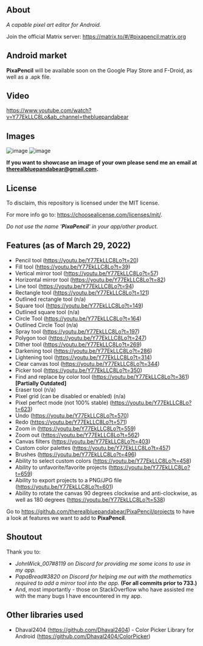 ## About
*A capable pixel art editor for Android.*

Join the official Matrix server: https://matrix.to/#/#pixapencil:matrix.org

## Android market
**PixaPencil** will be available soon on the Google Play Store and F-Droid, as well as a .apk file.

## Video
https://www.youtube.com/watch?v=Y77EkLLC8Lo&ab_channel=thebluepandabear


## Images

![image](https://user-images.githubusercontent.com/50536495/152713363-a873fdd3-ecc6-4939-a495-28c4a35abbdb.png)
![image](https://user-images.githubusercontent.com/50536495/152713464-9049586a-2332-4625-b31d-99d822625879.png)


**If you want to showcase an image of your own please send me an email at therealbluepandabear@gmail.com.**

## License

To disclaim, this repository is licensed under the MIT license.

For more info go to: https://choosealicense.com/licenses/mit/.

_Do not use the name '**PixaPencil**' in your app/other product._

## Features (as of March 29, 2022)
- Pencil tool (https://youtu.be/Y77EkLLC8Lo?t=20)
- Fill tool (https://youtu.be/Y77EkLLC8Lo?t=39)
- Vertical mirror tool (https://youtu.be/Y77EkLLC8Lo?t=57)
- Horizontal mirror tool (https://youtu.be/Y77EkLLC8Lo?t=82)
- Line tool (https://youtu.be/Y77EkLLC8Lo?t=94)
- Rectangle tool (https://youtu.be/Y77EkLLC8Lo?t=121)
- Outlined rectangle tool (n/a)
- Square tool (https://youtu.be/Y77EkLLC8Lo?t=149)
- Outlined square tool (n/a)
- Circle Tool (https://youtu.be/Y77EkLLC8Lo?t=164)
- Outlined Circle Tool (n/a)
- Spray tool (https://youtu.be/Y77EkLLC8Lo?t=197)
- Polygon tool (https://youtu.be/Y77EkLLC8Lo?t=247)
- Dither tool (https://youtu.be/Y77EkLLC8Lo?t=269)
- Darkening tool (https://youtu.be/Y77EkLLC8Lo?t=286)
- Lightening tool (https://youtu.be/Y77EkLLC8Lo?t=314)
- Clear canvas tool (https://youtu.be/Y77EkLLC8Lo?t=344)
- Picker tool (https://youtu.be/Y77EkLLC8Lo?t=350) 
- Find and replace by color tool (https://youtu.be/Y77EkLLC8Lo?t=361) **[Partially Outdated]**
- Eraser tool (n/a)
- Pixel grid (can be disabled or enabled) (n/a)
- Pixel perfect mode (not 100% stable) (https://youtu.be/Y77EkLLC8Lo?t=623)
- Undo (https://youtu.be/Y77EkLLC8Lo?t=570)
- Redo (https://youtu.be/Y77EkLLC8Lo?t=571)
- Zoom in (https://youtu.be/Y77EkLLC8Lo?t=559)
- Zoom out (https://youtu.be/Y77EkLLC8Lo?t=562)
- Canvas filters (https://youtu.be/Y77EkLLC8Lo?t=403)
- Custom color palettes (https://youtu.be/Y77EkLLC8Lo?t=457)
- Brushes (https://youtu.be/Y77EkLLC8Lo?t=496)
- Ability to select custom colors (https://youtu.be/Y77EkLLC8Lo?t=458)
- Ability to unfavorite/favorite projects (https://youtu.be/Y77EkLLC8Lo?t=659)
- Ability to export projects to a PNG/JPG file (https://youtu.be/Y77EkLLC8Lo?t=601)
- Ability to rotate the canvas 90 degrees clockwise and anti-clockwise, as well as 180 degrees (https://youtu.be/Y77EkLLC8Lo?t=538)

Go to https://github.com/therealbluepandabear/PixaPencil/projects to have a look at features we want to add to **PixaPencil**.

## Shoutout
Thank you to:
- _JohnWick_007#8119 on Discord for providing me some icons to use in my app._
- _PapaBread#3820 on Discord for helping me out with the mathematics required to add a mirror tool into the app._ **(For all commits prior to 733.)**
- And, most importantly - those on StackOverflow who have assisted me with the many bugs I have encountered in my app.

## Other libraries used
- Dhaval2404 (https://github.com/Dhaval2404) - Color Picker Library for Android (https://github.com/Dhaval2404/ColorPicker)


